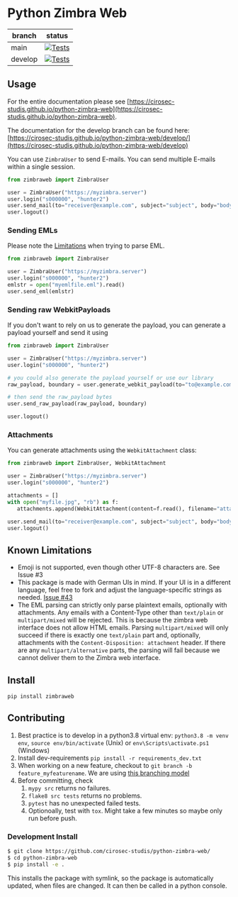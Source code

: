 # Python Zimbra Web
| branch    | status           |
|-----------|------------------|
| main      | [![Tests](https://github.com/cirosec-studis/python-zimbra-web/actions/workflows/tests.yml/badge.svg?branch=main)](https://github.com/cirosec-studis/python-zimbra-web/actions/workflows/tests.yml) | 
| develop   | [![Tests](https://github.com/cirosec-studis/python-zimbra-web/actions/workflows/tests.yml/badge.svg?branch=develop)](https://github.com/cirosec-studis/python-zimbra-web/actions/workflows/tests.yml) |

## Usage

For the entire documentation please see [https://cirosec-studis.github.io/python-zimbra-web](https://cirosec-studis.github.io/python-zimbra-web).

The documentation for the develop branch can be found here: [https://cirosec-studis.github.io/python-zimbra-web/develop/](https://cirosec-studis.github.io/python-zimbra-web/develop)

You can use `ZimbraUser` to send E-mails. You can send multiple E-mails within a single session.

```python
from zimbraweb import ZimbraUser

user = ZimbraUser("https://myzimbra.server")
user.login("s000000", "hunter2")
user.send_mail(to="receiver@example.com", subject="subject", body="body", cc="cc@example.com")
user.logout()
```
### Sending EMLs
Please note the [Limitations](#known-limitations) when trying to parse EML.

```python
from zimbraweb import ZimbraUser

user = ZimbraUser("https://myzimbra.server")
user.login("s000000", "hunter2")
emlstr = open("myemlfile.eml").read()
user.send_eml(emlstr)
```


### Sending raw WebkitPayloads

If you don't want to rely on us to generate the payload, you can generate a payload yourself and send it using

```python
from zimbraweb import ZimbraUser

user = ZimbraUser("https://myzimbra.server")
user.login("s000000", "hunter2")

# you could also generate the payload yourself or use our library
raw_payload, boundary = user.generate_webkit_payload(to="to@example.com", subject="hello world!", body="this is a raw payload.") 

# then send the raw_payload bytes
user.send_raw_payload(raw_payload, boundary)

user.logout()
```


### Attachments

You can generate attachments using the `WebkitAttachment` class:

```python
from zimbraweb import ZimbraUser, WebkitAttachment

user = ZimbraUser("https://myzimbra.server")
user.login("s000000", "hunter2")

attachments = []
with open("myfile.jpg", "rb") as f:
   attachments.append(WebkitAttachment(content=f.read(), filename="attachment.jpg"))

user.send_mail(to="receiver@example.com", subject="subject", body="body", attachments=attachments)
user.logout()
```

## Known Limitations

* Emoji is not supported, even though other UTF-8 characters are. See Issue #3
* This package is made with German UIs in mind. If your UI is in a different language, feel free to fork and adjust the language-specific strings as needed. [Issue #43](https://github.com/cirosec-studis/python-zimbra-web/issues/43)
* The EML parsing can strictly only parse plaintext emails, optionally with attachments. Any emails with a Content-Type other than `text/plain` or `multipart/mixed` will be rejected. This is because the zimbra web interface does not allow HTML emails. Parsing `multipart/mixed` will only succeed if there is exactly one `text/plain` part and, optionally, attachments with the `Content-Disposition: attachment` header. If there are any `multipart/alternative` parts, the parsing will fail because we cannot deliver them to the Zimbra web interface.

## Install

```
pip install zimbraweb
```

## Contributing

1. Best practice is to develop in a python3.8 virtual env: `python3.8 -m venv env`, `source env/bin/activate` (Unix) or `env\Scripts\activate.ps1` (Windows)
2. Install dev-requirements `pip install -r requirements_dev.txt`
3. When working on a new feature, checkout to `git branch -b feature_myfeaturename`. We are using [this branching model](https://nvie.com/posts/a-successful-git-branching-model/)
4. Before committing, check 
   1. `mypy src` returns no failures.
   2. `flake8 src tests` returns no problems.
   3. `pytest` has no unexpected failed tests.
   4. Optionoally, test with `tox`. Might take a few minutes so maybe only run before push.

### Development Install

```bash
$ git clone https://github.com/cirosec-studis/python-zimbra-web/
$ cd python-zimbra-web
$ pip install -e .
```

This installs the package with symlink, so the package is automatically updated, when files are changed.
It can then be called in a python console.
